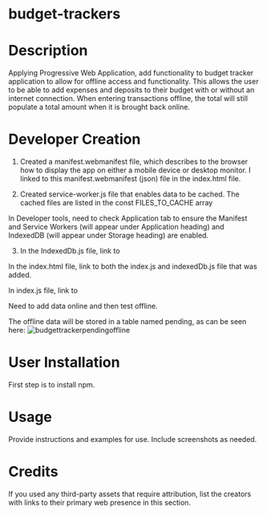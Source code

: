 # budget-trackers

# Description
Applying Progressive Web Application, add functionality to budget tracker application to allow for offline access and functionality.  This allows the user to be able to add expenses and deposits to their budget with or without an internet connection.    When entering transactions offline, the total will still populate a total amount when it is brought back online.  

# Developer Creation
1. Created a manifest.webmanifest file, which describes to the browser how to display the app on either a mobile device or desktop monitor.  I linked to this manifest.webmanifest (json) file in the index.html file.
 
2. Created service-worker.js file that enables data to be cached.  The cached files are listed in the const FILES_TO_CACHE array

In Developer tools, need to check Application tab to ensure the Manifest and Service Workers (will appear under Application heading) and IndexedDB (will appear under Storage heading) are enabled.

3. In the IndexedDb.js file, link to 

In the index.html file, link to both the index.js and indexedDb.js file that was added.

In index.js file, link to 

Need to add data online and then test offline.

The offline data will be stored in a table named pending, as can be seen here:
![budgettrackerpendingoffline](https://user-images.githubusercontent.com/57371259/90090743-0bfbea80-dce2-11ea-9baf-1b65727180c1.jpg)  


# User Installation
First step is to install npm.


# Usage
Provide instructions and examples for use. Include screenshots as needed.

# Credits
If you used any third-party assets that require attribution, list the creators with links to their primary web presence in this section.

